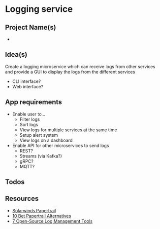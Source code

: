 # Logging service

## Project Name(s)

-

## Idea(s)

Create a logging microservice which can receive logs from other services and provide a GUI to display the logs from the different services

- CLI interface?
- Web interface?

## App requirements

- Enable user to...
  - Filter logs
  - Sort logs
  - View logs for multiple services at the same time
  - Setup alert system
  - View logs on a dashboard
- Enable API for other microservices to send logs
  - REST?
  - Streams (via Kafka?)
  - gRPC?
  - MQTT?

## Todos

## Resources

- [Solarwinds Papertrail](https://www.papertrail.com/)
- [10 Bet Papertrail Alternatives](https://sematext.com/blog/papertrail-alternatives/)
- [7 Open-Source Log Management Tools](https://signoz.io/blog/open-source-log-management/)
